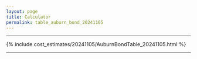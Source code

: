 ```yaml
---
layout: page
title: Calculator
permalink: table_auburn_bond_20241105
---
```


___

{% include cost_estimates/20241105/AuburnBondTable_20241105.html %}

___

